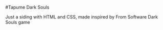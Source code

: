 #Tapume Dark Souls

Just a siding with HTML and CSS, made inspired by From Software Dark Souls game
